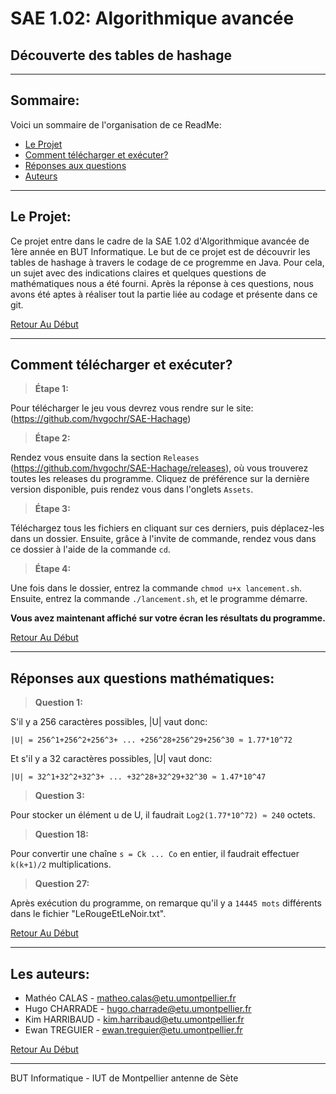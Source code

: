 # SAE 1.02: Algorithmique avancée

## Découverte des tables de hashage

---

## Sommaire:

Voici un sommaire de l'organisation de ce ReadMe:

- [Le Projet](#le-projet)
- [Comment télécharger et exécuter?](#compilation-du-code--lancement-des-tests-)
- [Réponses aux questions](#réponses-aux-questions-)
- [Auteurs](#les-auteurs)

---

## Le Projet:

Ce projet entre dans le cadre de la SAE 1.02 d'Algorithmique avancée de 1ère année en BUT Informatique.
Le but de ce projet est de découvrir les tables de hashage à travers le codage de ce progremme en Java.
Pour cela, un sujet avec des indications claires et quelques questions de mathématiques nous a été fourni.
Après la réponse à ces questions, nous avons été aptes à réaliser tout la partie liée au codage et présente dans ce git.

[Retour Au Début](#découverte-des-tables-de-hashage)

---
## Comment télécharger et exécuter?

>**Étape 1:**

Pour télécharger le jeu vous devrez vous rendre sur le site: (https://github.com/hvgochr/SAE-Hachage)

>**Étape 2:**

Rendez vous ensuite dans la section `Releases` (https://github.com/hvgochr/SAE-Hachage/releases), où vous trouverez toutes les releases du programme. 
Cliquez de préférence sur la dernière version disponible, puis rendez vous dans l'onglets `Assets`.

>**Étape 3:**

Téléchargez tous les fichiers en cliquant sur ces derniers, puis déplacez-les dans un dossier.
Ensuite, grâce à l'invite de commande, rendez vous dans ce dossier à l'aide de la commande `cd`. 

>**Étape 4:**

Une fois dans le dossier, entrez la commande `chmod u+x lancement.sh`.
Ensuite, entrez la commande `./lancement.sh`, et le programme démarre.

**Vous avez maintenant affiché sur votre écran les résultats du programme.**

[Retour Au Début](#découverte-des-tables-de-hashage)

---

## Réponses aux questions mathématiques:

>**Question 1:**

S'il y a 256 caractères possibles, |U| vaut donc:

`|U| = 256^1+256^2+256^3+ ... +256^28+256^29+256^30 ≈ 1.77*10^72`

Et s'il y a 32 caractères possibles, |U| vaut donc:

`|U| = 32^1+32^2+32^3+ ... +32^28+32^29+32^30 ≈ 1.47*10^47`

>**Question 3:**

Pour stocker un élément u de U, il faudrait `Log2(1.77*10^72) ≈ 240` octets.

>**Question 18:**

Pour convertir une chaîne `s = Ck ... Co` en entier, il faudrait effectuer `k(k+1)/2` multiplications.

>**Question 27:**

Après exécution du programme, on remarque qu'il y a `14445 mots` différents dans le fichier "LeRougeEtLeNoir.txt". 

[Retour Au Début](#découverte-des-tables-de-hashage)

---

## Les auteurs:

- Mathéo CALAS - matheo.calas@etu.umontpellier.fr
- Hugo CHARRADE - hugo.charrade@etu.umontpellier.fr
- Kim HARRIBAUD - kim.harribaud@etu.umontpellier.fr
- Ewan TREGUIER - ewan.treguier@etu.umontpellier.fr

[Retour Au Début](#découverte-des-tables-de-hashage)

---

BUT Informatique - IUT de Montpellier antenne de Sète 
